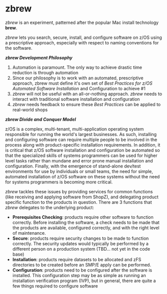 # zbrew
_zbrew_ is an experiment, patterned after the popular Mac install technology **brew**. 

_zbrew_ lets you search, secure, install, and configure software on z/OS using a prescriptive approach, 
especially with respect to naming conventions for the software. 

***zbrew Development Philosophy***

1. Automation is paramount. The only way to achieve drastic time reduction is through automation
2. Since our philosophy is to work with an automated, prescriptive approach, zbrew must define it's own set of 
_Best Practices for z/OS Automated Software Installation_ and Configuration to achieve #1  
3. _zbrew_ will not be useful with an all-or-nothing approach. _zbrew_ needs to interact with traditional 
software installation and configuration
4. _zbrew_ needs feedback to ensure these _Best Practices_ can be applied to real-world shops

***zbrew Divide and Conquer Model***

z/OS is a complex, multi-tenant, multi-application operating system responsible for running the world's largest businesses. 
As such, installing and configuring software can require multiple people to be involved in the process along with 
product-specific installation requirements. In addition, it is critical that z/OS software installation and configuration
be automated so that the specialized skills of systems programmers can be used for higher level tasks rather than mundane 
and error prone manual installation and configuration. Finally, with the emergence of stand-alone dev/test environments 
for use by individuals or small teams, the need for simple, automated installation of z/OS software on these systems 
without the need for systems programmers is becoming more critical. 

_zbrew_ tackles these issues by providing services for common functions (like receiving and applying software from ShopZ), 
and delegating product specific function to the products in question. There are 3 functions that _zbrew_ delegates 
to the underlying product:

- **Prerequisites Checking**: products require other software to function correctly. Before installing the software,
a check needs to be made that the products are available, configured correctly, and with the right level of maintenance.
- **Secure**: products require security changes to be made to function correctly. The security updates would typically 
be performed by a different person on a production system (TBD... not yet in the code base)
- **Installation**: products require datasets to be allocated and zFS directories to be created before an SMP/E apply 
can be performed. 
- **Configuration**: products need to be configured after the software is installed. This configuration step may be as 
simple as running an installation verification program (IVP), but in general, there are quite a few things required to
configure software
